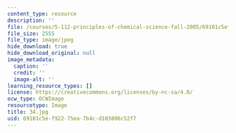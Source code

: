 ```yaml
---
content_type: resource
description: ''
file: /courses/5-112-principles-of-chemical-science-fall-2005/69101c5ef92275ea7b4cd103806c52f7_34.jpg
file_size: 2555
file_type: image/jpeg
hide_download: true
hide_download_original: null
image_metadata:
  caption: ''
  credit: ''
  image-alt: ''
learning_resource_types: []
license: https://creativecommons.org/licenses/by-nc-sa/4.0/
ocw_type: OCWImage
resourcetype: Image
title: 34.jpg
uid: 69101c5e-f922-75ea-7b4c-d103806c52f7
---
```

